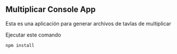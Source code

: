 

## Multiplicar Console App

Esta es una aplicación para generar archivos de tavlas de multiplicar

Ejecutar este comando

```
npm install
```
